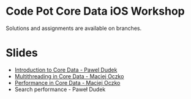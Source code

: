 # Code Pot Core Data iOS Workshop

Solutions and assignments are available on branches.

# Slides

* [Introduction to Core Data - Pawel Dudek](https://github.com/paweldudek/core-data-workshop-ios/raw/master/Basics.pdf)
* [Multithreading in Core Data - Maciej Oczko](https://github.com/paweldudek/core-data-workshop-ios/raw/master/Multithreading.pdf)
* [Performance in Core Data - Maciej Oczko](https://github.com/paweldudek/core-data-workshop-ios/raw/master/Performance.pdf)
* Search performance - Paweł Dudek
